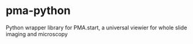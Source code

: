 # pma-python
Python wrapper library for PMA.start, a universal viewier for whole slide imaging and microscopy
